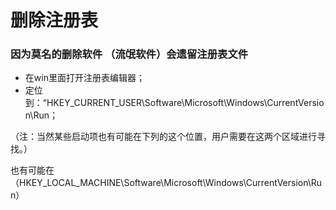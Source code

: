 # 删除注册表

### 因为莫名的删除软件 （流氓软件）会遗留注册表文件  

- 在win里面打开注册表编辑器；
-  定位到：“HKEY_CURRENT_USER\Software\Microsoft\Windows\CurrentVersion\Run；

 （注：当然某些启动项也有可能在下列的这个位置，用户需要在这两个区域进行寻找。）

也有可能在（HKEY_LOCAL_MACHINE\Software\Microsoft\Windows\CurrentVersion\Run）

　　
